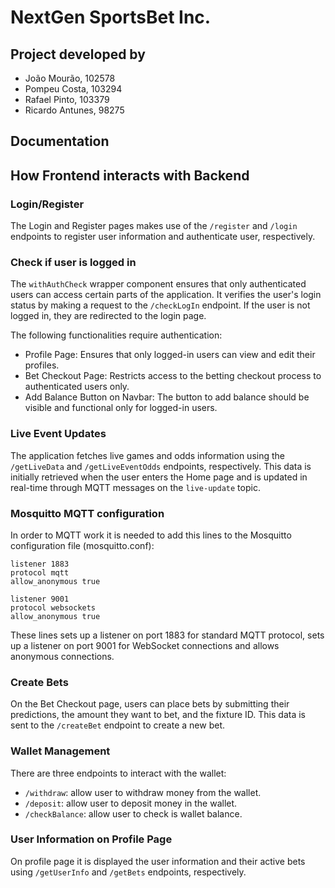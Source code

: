 # NextGen SportsBet Inc.
## Project developed by
- João Mourão, 102578
- Pompeu Costa, 103294
- Rafael Pinto, 103379
- Ricardo Antunes, 98275

## Documentation

## How Frontend interacts with Backend

### Login/Register

The Login and Register pages makes use of the ```/register``` and ```/login``` endpoints to register user information and authenticate user, respectively.

### Check if user is logged in 

The ```withAuthCheck``` wrapper component ensures that only authenticated users can access certain parts of the application. It verifies the user's login status by making a request to the ```/checkLogIn``` endpoint. If the user is not logged in, they are redirected to the login page.

The following functionalities require authentication:

* Profile Page: Ensures that only logged-in users can view and edit their profiles.
* Bet Checkout Page: Restricts access to the betting checkout process to authenticated users only.
* Add Balance Button on Navbar: The button to add balance should be visible and functional only for logged-in users.

### Live Event Updates

The application fetches live games and odds information using the ```/getLiveData``` and ```/getLiveEventOdds``` endpoints, respectively. This data is initially retrieved when the user enters the Home page and is updated in real-time through MQTT messages on the ```live-update``` topic.

### Mosquitto MQTT configuration

In order to MQTT work it is needed to add this lines to the Mosquitto configuration file (mosquitto.conf):
```
listener 1883
protocol mqtt
allow_anonymous true

listener 9001
protocol websockets
allow_anonymous true
```
These lines sets up a listener on port 1883 for standard MQTT protocol, sets up a listener on port 9001 for WebSocket connections and allows anonymous connections.

### Create Bets

On the Bet Checkout page, users can place bets by submitting their predictions, the amount they want to bet, and the fixture ID. This data is sent to the ```/createBet``` endpoint to create a new bet.

### Wallet Management

There are three endpoints to interact with the wallet:
* ```/withdraw```: allow user to withdraw money from the wallet.
* ```/deposit```: allow user to deposit money in the wallet.
* ```/checkBalance```: allow user to check is wallet balance.

### User Information on Profile Page

On profile page it is displayed the user information and their active bets using ```/getUserInfo``` and ```/getBets``` endpoints, respectively.






